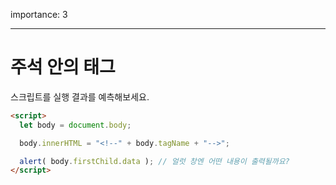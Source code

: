 importance: 3

---

# 주석 안의 태그

스크립트를 실행 결과를 예측해보세요.

```html
<script>
  let body = document.body;

  body.innerHTML = "<!--" + body.tagName + "-->";

  alert( body.firstChild.data ); // 얼럿 창엔 어떤 내용이 출력될까요?
</script>
```
